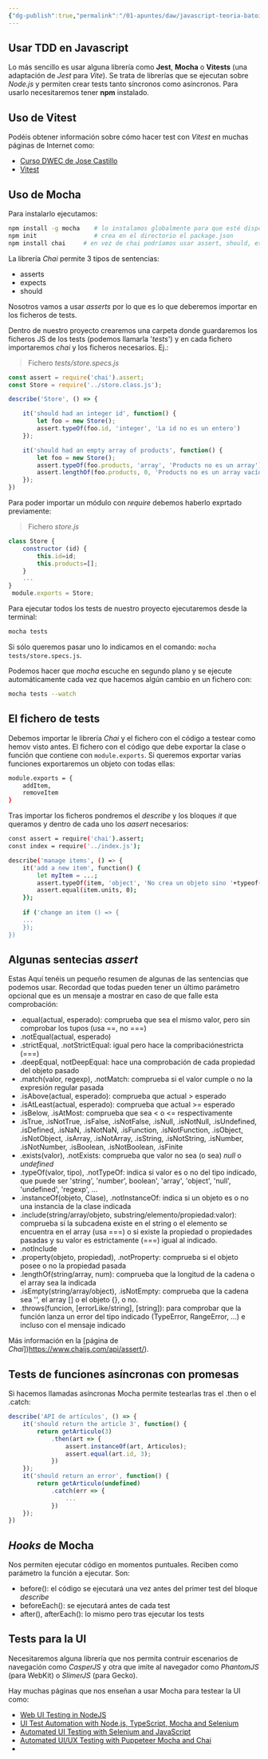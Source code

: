 ```yaml
---
{"dg-publish":true,"permalink":"/01-apuntes/daw/javascript-teoria-batoi/xx-tests/"}
---
```


## Usar TDD en Javascript
Lo más sencillo es usar alguna librería como **Jest**, **Mocha** o **Vitests** (una adaptación de _Jest_ para _Vite_). Se trata de librerías que se ejecutan sobre _Node.js_ y permiten crear tests tanto síncronos como asíncronos. Para usarlo necesitaremos tener **npm** instalado. 

## Uso de Vitest
Podéis obtener información sobre cómo hacer test con _Vitest_ en muchas páginas de Internet como:
- [Curso DWEC de Jose Castillo](https://xxjcaxx.github.io/libro_dwec/tests.html)
- [Vitest](https://vitejs.dev/guide/features.html#testing)

## Uso de Mocha
Para instalarlo ejecutamos:

```bash
npm install -g mocha    # lo instalamos globalmente para que esté disponible para todos los proyectos
npm init                # crea en el directorio el package.json
npm install chai     # en vez de chai podríamos usar assert, should, etc
```

La librería _Chai_ permite 3 tipos de sentencias:
- asserts
- expects
- should

Nosotros vamos a usar _asserts_ por lo que es lo que deberemos importar en los ficheros de tests.

Dentro de nuestro proyecto crearemos una carpeta donde guardaremos los ficheros JS de los tests (podemos llamarla '_tests_') y en cada fichero importaremos _chai_ y los ficheros necesarios. Ej.:

> Fichero _tests/store.specs.js_
```javascript
const assert = require('chai').assert;
const Store = require('../store.class.js');

describe('Store', () => {

	it('should had an integer id', function() {
		let foo = new Store();
		assert.typeOf(foo.id, 'integer', 'La id no es un entero')
	});

	it('should had an empty array of products', function() {
		let foo = new Store();
		assert.typeOf(foo.products, 'array', 'Products no es un array')
		assert.lengthOf(foo.products, 0, 'Products no es un array vacío')
	});
})
```

Para poder importar un módulo con _require_ debemos haberlo exprtado previamente:

> Fichero _store.js_
```javascript
class Store {
    constructor (id) {
        this.id=id;
        this.products=[];
    }
    ...
}
 module.exports = Store;
```

Para ejecutar todos los tests de nuestro proyecto ejecutaremos desde la terminal:
```bash
mocha tests
```

Si sólo queremos pasar uno lo indicamos en el comando: `mocha tests/store.specs.js`.

Podemos hacer que _mocha_ escuche en segundo plano y se ejecute automáticamente cada vez que hacemos algún cambio en un fichero con:
```bash
mocha tests --watch
```

## El fichero de tests
Debemos importar le librería _Chai_ y el fichero con el código a testear como hemov visto antes. El fichero con el código que debe exportar la clase o función que contiene con `module.exports`. Si queremos exportar varias funciones exportaremos un objeto con todas ellas:
```bash
module.exports = {
    addItem,
    removeItem
}
```

Tras importar los ficheros pondremos el _describe_ y los bloques _it_ que queramos y dentro de cada uno los _aasert_ necesarios:
```bash
const assert = require('chai').assert;
const index = require('../index.js');

describe('manage items', () => {
	it('add a new item', function() {
		let myItem = ...;
		assert.typeOf(item, 'object', 'No crea un objeto sino '+typeof(item) );
		assert.equal(item.units, 0);
	});
	
	if ('change an item () => {
	...
	});
})
```

## Algunas sentecias _assert_
Estas
Aquí tenéis un pequeño resumen de algunas de las sentencias que podemos usar. Recordad que todas pueden tener un último parámetro opcional que es un mensaje a mostrar en caso de que falle esta comprobación:
- .equal(actual, esperado): comprueba que sea el mismo valor, pero sin comprobar los tupos (usa ==, no ===)
- .notEqual(actual, esperado)
- .strictEqual, .notStrictEqual: igual pero hace la compribaciónestricta (===)
- .deepEqual, notDeepEqual: hace una comprobación de cada propiedad del objeto pasado
- .match(valor, regexp), .notMatch: comprueba si el valor cumple o no la expresión regular pasada
- .isAbove(actual, esperado): comprueba que actual > esperado
- .isAtLeast(actual, esperado): comprueba que actual >= esperado
- .isBelow, .isAtMost: comprueba que sea < o <= respectivamente
- .isTrue, .isNotTrue, .isFalse, .isNotFalse, .isNull, .isNotNull, .isUndefined, .isDefined, .isNaN, .isNotNaN, .isFunction, .isNotFunction, .isObject, .isNotObject, .isArray, .isNotArray, .isString, .isNotString, .isNumber, .isNotNumber, .isBoolean, .isNotBoolean, .isFinite
- .exists(valor), .notExists: comprueba que valor no sea (o sea) _null_ o _undefined_
- .typeOf(valor, tipo), .notTypeOf: indica si valor es o no del tipo indicado, que puede ser 'string', 'number', boolean', 'array', 'object', 'null', 'undefined', 'regexp', ...
- .instanceOf(objeto, Clase), .notInstanceOf: indica si un objeto es o no una instancia de la clase indicada
- .include(string/array/objeto, substring/elemento/propiedad:valor): comprueba si la subcadena existe en el string o el elemento se encuentra en el array (usa ===) o si existe la propiedad o propiedades pasadas y su valor es estrictamente (===) igual al indicado.
- .notInclude
- .property(objeto, propiedad), .notProperty: comprueba si el objeto posee o no la propiedad pasada
- .lengthOf(string/array, num): comprueba que la longitud de la cadena o el array sea la indicada
- .isEmpty(string/array/object), .isNotEmpty: comprueba que la cadena sea '', el array [] o el objeto {}, o no.
- .throws(funcion, [errorLike/string], [string]): para comprobar que la función lanza un error del tipo indicado (TypeError, RangeError, ...) e incluso con el mensaje indicado

Más información en la [página de _Chai_])https://www.chaijs.com/api/assert/).

## Tests de funciones asíncronas con promesas
Si hacemos llamadas asíncronas Mocha permite testearlas tras el .then o el .catch:
```javascript
describe('API de artículos', () => {
	it('should return the article 3', function() {
		return getArticulo(3)
			.then(art => {
				assert.instanceOf(art, Articulos);
				assert.equal(art.id, 3);
			})
	});
	it('should return an error', function() {
		return getArticulo(undefined)
			.catch(err => {
				...
			})
	});
})
```

## _Hooks_ de Mocha
Nos permiten ejecutar código en momentos puntuales. Reciben como parámetro la función a ejecutar. Son:
- before(): el código se ejecutará una vez antes del primer test del bloque _describe_
- beforeEach(): se ejecutará antes de cada test
- after(), afterEach(): lo mismo pero tras ejecutar los tests

## Tests para la UI
Necesitaremos alguna librería que nos permita contruir escenarios de navegación como _CasperJS_ y otra que imite al navegador como _PhantomJS_ (para WebKit) o _SlimerJS_ (para Gecko).

Hay muchas páginas que nos enseñan a usar Mocha para testear la UI como:
- [Web UI Testing in NodeJS](https://dev.to/ykyuen/web-ui-testing-in-nodejs--kda)
- [UI Test Automation with Node.js, TypeScript, Mocha and Selenium](https://blogs.msdn.microsoft.com/nilayshah/2018/01/21/ui-test-automation-with-node-js-typescript-mocha-and-selenium/)
- [Automated UI Testing with Selenium and JavaScript](https://itnext.io/automated-ui-testing-with-selenium-and-javascript-90bbe7ca13a3)
- [Automated UI/UX Testing with Puppeteer Mocha and Chai](https://medium.com/@tariqul.islam.rony/automated-ui-ux-testing-with-puppeteer-mocha-and-chai-800cfb028ab9)
- 
